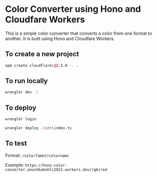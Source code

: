 # Color Converter using Hono and Cloudfare Workers

This is a simple color converter that converts a color from one format to another. It is built using Hono and Cloudfare Workers.

## To create a new project

```bash
npm create cloudflare\@2.5.0 -- .
```

## To run locally

```bash
wrangler dev -l
```

## To deploy

```bash
wrangler login
```

```bash
wrangler deploy .\src\index.ts
```

## To test

Format: `/colorfamet/colorname`

Example: `https://hono-color-converter.anushkakohli2021.workers.dev/rgb/red`
